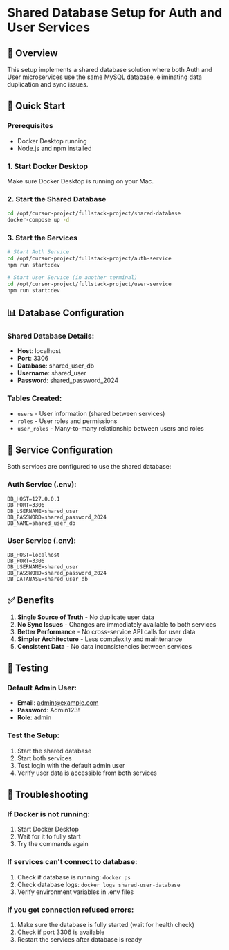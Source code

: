 # Shared Database Setup for Auth and User Services

## 🎯 Overview

This setup implements a shared database solution where both Auth and User microservices use the same MySQL database, eliminating data duplication and sync issues.

## 🚀 Quick Start

### Prerequisites
- Docker Desktop running
- Node.js and npm installed

### 1. Start Docker Desktop
Make sure Docker Desktop is running on your Mac.

### 2. Start the Shared Database
```bash
cd /opt/cursor-project/fullstack-project/shared-database
docker-compose up -d
```

### 3. Start the Services
```bash
# Start Auth Service
cd /opt/cursor-project/fullstack-project/auth-service
npm run start:dev

# Start User Service (in another terminal)
cd /opt/cursor-project/fullstack-project/user-service
npm run start:dev
```

## 📊 Database Configuration

### Shared Database Details:
- **Host**: localhost
- **Port**: 3306
- **Database**: shared_user_db
- **Username**: shared_user
- **Password**: shared_password_2024

### Tables Created:
- `users` - User information (shared between services)
- `roles` - User roles and permissions
- `user_roles` - Many-to-many relationship between users and roles

## 🔧 Service Configuration

Both services are configured to use the shared database:

### Auth Service (.env):
```
DB_HOST=127.0.0.1
DB_PORT=3306
DB_USERNAME=shared_user
DB_PASSWORD=shared_password_2024
DB_NAME=shared_user_db
```

### User Service (.env):
```
DB_HOST=localhost
DB_PORT=3306
DB_USERNAME=shared_user
DB_PASSWORD=shared_password_2024
DB_DATABASE=shared_user_db
```

## ✅ Benefits

1. **Single Source of Truth** - No duplicate user data
2. **No Sync Issues** - Changes are immediately available to both services
3. **Better Performance** - No cross-service API calls for user data
4. **Simpler Architecture** - Less complexity and maintenance
5. **Consistent Data** - No data inconsistencies between services

## 🧪 Testing

### Default Admin User:
- **Email**: admin@example.com
- **Password**: Admin123!
- **Role**: admin

### Test the Setup:
1. Start the shared database
2. Start both services
3. Test login with the default admin user
4. Verify user data is accessible from both services

## 🔄 Troubleshooting

### If Docker is not running:
1. Start Docker Desktop
2. Wait for it to fully start
3. Try the commands again

### If services can't connect to database:
1. Check if database is running: `docker ps`
2. Check database logs: `docker logs shared-user-database`
3. Verify environment variables in .env files

### If you get connection refused errors:
1. Make sure the database is fully started (wait for health check)
2. Check if port 3306 is available
3. Restart the services after database is ready






